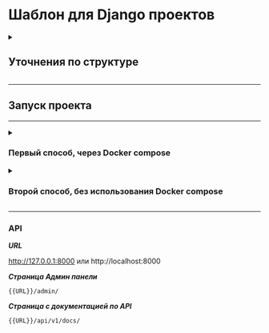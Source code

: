 # Шаблон для Django проектов

<details>

<summary>

## Уточнения по структуре

</summary>

#### 1. При создании нового приложения в проекте необходимо добавить его в список *INSTALLED_APPS* в файле 
```backend/backend/setting.py```
#### 2. Если хочется чтобы в админ-панеле название приложения было на русском языке, то необходимо в файл ```apps.py``` данного приложения добавить в класс следующий атрибут *verbose_name = "Название приложения"*
#### 3. Все представления и сериализаторы пишутся в приложении *api* в директориях ```api/v1/serializers``` и ```api/v1/serializers``` соответсвенно, названия лучше писать так *nameapp_views* т.е. название приложения_views
#### 4. Центральный urls находится в корне приложения *api*. В случаи перехода на версию api №2, например ```v2```, то достаточно создать пакет v2 с сериализаторами, представления и urls и добавить ```path('api/v2/', include('api.v2.urls')),``` в список *urlpatterns* в центральный urls.
#### 5. Пакет *v1* и разделение вообще на версии создан для плавного перехода между версиями приложения
#### 6. Модели и отображение в админ-панели т.е. файлы ```models.py``` и ```admin.py``` создаются в каждом приложении персонально.
#### 7. Файл ```.env``` расположен в корне проекта для его использования в docker compose и сторонних сервисах, чтобы не плодить кучу env файлов в каждом сервисе.

</details>

___

## Запуск проекта

___

<details>

<summary>

### Первый способ, через Docker compose

</summary>

### 1. Создаём новый репозиторий на основе данного репозитория


### 2. Установка переменных окружения

***В корен проекта заполняем файл .env.template и переименовываем его в .env или просто создаём файл .env и
заполняем его***

 ```bash
 BACKEND_SERVER__SECRET_KEY='Ваш секретный ключ проекта'
 BACKEND_SERVER__DEBUG=Булевое значение True или False
 BACKEND_SERVER__DJANGO_ALLOWED_HOSTS='Разрешенные хосты'
 BACKEND_SERVER__CSRF_TRUSTED_ORIGINS='Разрешенные источники'
 BACKEND_SERVER__LANGUAGE_CODE='Язык, например, ru'
 BACKEND_SERVER__TIME_ZONE='Временная зона, например, UTC'
 BACKEND_SERVER__PORT_HOST=Порт внешний, например, 8000
 BACKEND_SERVER__PORT_CONTAINER=Порт внутренний, например, 8000

 DB__NAME='Имя Базы данных (БД), например, db'
 DB__LOGIN='Логин БД, например, db'
 DB__PASS='Пароль БД, например, db'
 DB__HOST='Хост БД, например, db'
 DB__PORT_HOST='Порт БД внешний, например, 5433'
 DB__PORT_CONTAINER='Порт БД внутренний, например, 5432'
 
 EMAIL__BACKEND='Сервис для почты, например, django.core.mail.backends.smtp.EmailBackend'
 EMAIL__HOST='Хост почты, например для gmail smtp.gmail.com или smtp.mail.ru для mail'
 EMAIL__PORT=Порт почты, например, 587
 EMAIL__DEFAULT='Почта с которой будет отправлять письма youremail@gmail.com если выбрали smtp.gmail.com'
 EMAIL__USE_TLS=Булевое значение True или False причём EMAIL_USE_TLS не равен EMAIL_USE_SSL
 EMAIL__USE_SSL=Булевое значение True или False причём EMAIL_USE_TLS не равен EMAIL_USE_SSL
 EMAIL__HOST_PASSWORD='Пароль для внешнего приложения для доступа к почте, подробнее тут https://help.mail.ru/mail/security/protection/external/'
 EMAIL__NOTIFICATION='Перечень почт куда будут отправлять письма, пишите через пробел, можно указать одну'

 CELERY__BROKER_URL='URL-адрес брокера сообщений, например,redis://localhost:6379'
 CELERY__RESULT_BACKEND='Место хранения результатов выполнения задач, например,redis://localhost:6379'
 CELERY__ACCEPT_CONTENT='Список форматов, которые Celery будет принимать в качестве контента для задач, например,application/json'
 CELERY__TASK_SERIALIZER='Сериализатор, который будет использоваться для сериализации задач перед их отправкой, например,json'
 CELERY__RESULT_SERIALIZER='Сериализатор, который будет использоваться для сериализации результатов задач, например,json'
 
 NGINX__PORT_HOST='Порт NGINX внешний, например, 80'
 NGINX__PORT_CONTAINER='Порт NGINX внутренний, например, 80'
 ```

### 3. Сборка и запуск контейнеров

```bash
docker-compose up --build -d
```

### 4. Создание суперпользователя (при необходимости)

```bash
docker-compose exec web python manage.py createsuperuser
```

</details>

<details>

<summary>

### Второй способ, без использования Docker compose

</summary>

### 1. Создаём новый репозиторий на основе данного репозитория

2. Запускаем backend

   2.1. Установите и активируйте виртуальное окружение:
    ```bash
    python -m venv venv
    venv/Scripts/activate  - для Windows
    venv/bin/activate - для Linux
    ```

   2.2 Установка переменных окружения:
   ***В корен проекта заполняем файл .env.template и переименовываем его в .env или просто создаём файл .env и
   заполняем его***

       ```bash
       BACKEND_SERVER__SECRET_KEY='Ваш секретный ключ проекта'
       BACKEND_SERVER__DEBUG=Булевое значение True или False
       BACKEND_SERVER__DJANGO_ALLOWED_HOSTS='Разрешенные хосты'
       BACKEND_SERVER__CSRF_TRUSTED_ORIGINS='Разрешенные источники'
       BACKEND_SERVER__LANGUAGE_CODE='Язык, например, ru'
       BACKEND_SERVER__TIME_ZONE='Временная зона, например, UTC'
       BACKEND_SERVER__PORT_HOST=Порт внешний, например, 8000
       BACKEND_SERVER__PORT_CONTAINER=Порт внутренний, например, 8000
      
       DB__NAME='Имя Базы данных (БД), например, db'
       DB__LOGIN='Логин БД, например, db'
       DB__PASS='Пароль БД, например, db'
       DB__HOST='Хост БД, например, db'
       DB__PORT_HOST='Порт БД внешний, например, 5433'
       DB__PORT_CONTAINER='Порт БД внутренний, например, 5432'
       
       EMAIL__BACKEND='Сервис для почты, например, django.core.mail.backends.smtp.EmailBackend'
       EMAIL__HOST='Хост почты, например для gmail smtp.gmail.com или smtp.mail.ru для mail'
       EMAIL__PORT=Порт почты, например, 587
       EMAIL__DEFAULT='Почта с которой будет отправлять письма youremail@gmail.com если выбрали smtp.gmail.com'
       EMAIL__USE_TLS=Булевое значение True или False причём EMAIL_USE_TLS не равен EMAIL_USE_SSL
       EMAIL__USE_SSL=Булевое значение True или False причём EMAIL_USE_TLS не равен EMAIL_USE_SSL
       EMAIL__HOST_PASSWORD='Пароль для внешнего приложения для доступа к почте, подробнее тут https://help.mail.ru/mail/security/protection/external/'
       EMAIL__NOTIFICATION='Перечень почт куда будут отправлять письма, пишите через пробел, можно указать одну'
      
       CELERY__BROKER_URL='URL-адрес брокера сообщений, например,redis://localhost:6379'
       CELERY__RESULT_BACKEND='Место хранения результатов выполнения задач, например,redis://localhost:6379'
       CELERY__ACCEPT_CONTENT='Список форматов, которые Celery будет принимать в качестве контента для задач, например,application/json'
       CELERY__TASK_SERIALIZER='Сериализатор, который будет использоваться для сериализации задач перед их отправкой, например,json'
       CELERY__RESULT_SERIALIZER='Сериализатор, который будет использоваться для сериализации результатов задач, например,json'
       
       NGINX__PORT_HOST='Порт NGINX внешний, например, 80'
       NGINX__PORT_CONTAINER='Порт NGINX внутренний, например, 80'
       ```

   2.3 Перейдите в папку backend и установите зависимости:
    ```bash
    cd backend
    python -m pip install --upgrade pip
    pip install -r requirements.txt
    ```

   2.4 В файле backend/backend/settings.py находим переменную DATABASES и заменяем на:
    ```bash
    DATABASES = {
     'default': {
         'ENGINE': 'django.db.backends.sqlite3',
         'NAME': BASE_DIR / 'db.sqlite3',
     },
    ```

   2.5 Находясь в папке backend выполните миграции:
    ```bash
    python manage.py makemigrations
    python manage.py migrate
    ```

   2.6 Находясь в папке backend создайте суперпользователя:
    ```bash
    python manage.py createsuperuser
    ```

   2.7 Находясь в папке backend запустите проект:
    ```bash
    python manage.py runserver
    ```

</details>

___

### API

***URL***

http://127.0.0.1:8000 или http://localhost:8000

***Страница Админ панели***

<code>{{URL}}/admin/</code>

***Страница с документацией по API***

<code>{{URL}}/api/v1/docs/</code>